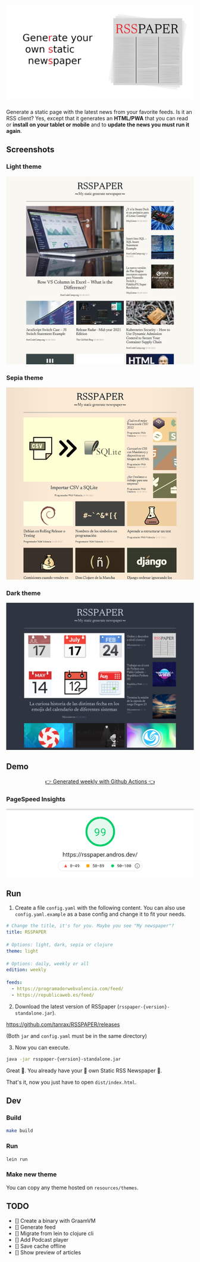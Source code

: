 <h1 align="center">
  <img alt="RSSpaper logo" src="media/newsreader-banner.png">
</h1>

Generate a static page with the latest news from your favorite feeds. Is it an RSS client? Yes, except that it generates an **HTML/PWA** that you can read or **install on your tablet or mobile** and to **update the news you must run it again**.

## Screenshots

### Light theme

![demo preview](media/demo.jpg)

### Sepia theme

![demo preview](media/sepia-mode.png)

### Dark theme

![demo preview](media/dark-mode.png)

## Demo

<p align="center">
  <a href="https://tanrax.github.io/demo-RSSPAPER/">👉 Generated weekly with Github Actions 👈</a>
</p>

### PageSpeed Insights

![demo preview](media/pagespeed-insights.png)


## Run

1) Create a file `config.yaml` with the following content. You can also use `config.yaml.example` as a base config and change it to fit your needs.

``` yaml
# Change the title, it's for you. Maybe you see "My newspaper"?
title: RSSPAPER

# Options: light, dark, sepia or clojure 
theme: light

# Options: daily, weekly or all
edition: weekly

feeds:
  - https://programadorwebvalencia.com/feed/
  - https://republicaweb.es/feed/
```

2) Download the latest version of RSSpaper (`rsspaper-{version}-standalone.jar`).

https://github.com/tanrax/RSSPAPER/releases

(Both `jar` and `config.yaml` must be in the same directory)

3) Now you can execute.

```sh
java -jar rsspaper-{version}-standalone.jar
```

Great 🎉. You already have your 📰 own Static RSS Newspaper 📰.

That's it, now you just have to open `dist/index.html`.

## Dev

### Build

```sh
make build
```

### Run

```sh
lein run
```

### Make new theme

You can copy any theme hosted on `resources/themes`.

## TODO

- [] Create a binary with GraamVM 
- [] Generate feed
- [] Migrate from lein to clojure cli
- [] Add Podcast player
- [] Save cache offline
- [] Show preview of articles
